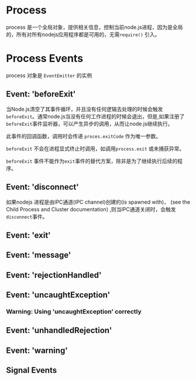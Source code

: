 # Process

process 是一个全局对象，提供相关信息，控制当前node.js进程，因为是全局的，所有对所有nodejs应用程序都是可用的，无需`require()` 引入。

# Process Events
process 对象是 `EventEmitter` 的实例

## Event: 'beforeExit'

当Node.js清空了其事件循环，并且没有任何逻辑去处理的时候会触发`beforeExit`。通常node.js当没有任何工作进程的时候会退出，但是,如果注册了`beforeExit`事件监听器，可以产生异步的调用，从而让node.js继续执行。


此事件的回调函数，调用时会传递 `proces.exitCode` 作为唯一参数。


`beforeExit` 不会在进程显式终止时调用，如调用`process.exit` 或未捕获异常。

`beforeExit` 事件不能作为`exit`事件的替代方案，除非是为了继续执行后续的程序。

## Event: 'disconnect'

如果nodejs 进程是由IPC通道(IPC channel)创建的(is spawned with)， (see the Child Process and Cluster documentation) ,则当IPC通道关闭时，会触发`disconnect`事件。

## Event: 'exit'


## Event: 'message'

## Event: 'rejectionHandled'

## Event: 'uncaughtException'

### Warning: Using 'uncaughtException' correctly

## Event: 'unhandledRejection'

## Event: 'warning'

## Signal Events
